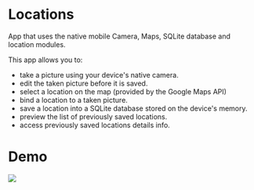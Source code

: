 # Locations
App that uses the native mobile Camera, Maps, SQLite database and location modules.

This app allows you to:
- take a picture using your device's native camera.
- edit the taken picture before it is saved.
- select a location on the map (provided by the Google Maps API)
- bind a location to a taken picture.
- save a location into a SQLite database stored on the device's memory.
- preview the list of previously saved locations.
- access previously saved locations details info.

# Demo
![](Demo.gif)

